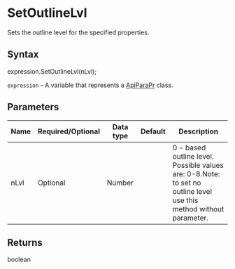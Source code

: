 # SetOutlineLvl

Sets the outline level for the specified properties.

## Syntax

expression.SetOutlineLvl(nLvl);

`expression` - A variable that represents a [ApiParaPr](../ApiParaPr.md) class.

## Parameters

| **Name** | **Required/Optional** | **Data type** | **Default** | **Description** |
| ------------- | ------------- | ------------- | ------------- | ------------- |
| nLvl | Optional | Number |  | 0 - based outline level. Possible values are: 0-8.Note: to set no outline level use this method without parameter. |

## Returns

boolean